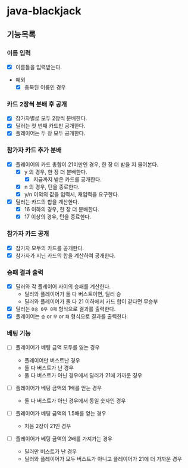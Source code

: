 # java-blackjack

## 기능목록

### 이름 입력

- [x] 이름들을 입력받는다.
- 예외
    - [x] 중복된 이름인 경우

### 카드 2장씩 분배 후 공개

- [X] 참가자별로 모두 2장씩 분배한다.
- [X] 딜러는 첫 번째 카드만 공개한다.
- [X] 플레이어는 두 장 모두 공개한다.

### 참가자 카드 추가 분배

- [x] 플레이어의 카드 총합이 21미만인 경우, 한 장 더 받을 지 물어본다.
    - [x] y 의 경우, 한 장 더 분배한다.
        - [x] 지금까지 받은 카드를 공개한다.
    - [x] n 의 경우, 턴을 종료한다.
    - [x] y/n 이외의 값을 입력시, 재입력을 요구한다.
- [x] 딜러는 카드의 합을 계산한다.
    - [x] 16 이하의 경우, 한 장 더 분배한다.
    - [x] 17 이상의 경우, 턴을 종료한다.

### 참가자 카드 공개

- [x] 참가자 모두의 카드를 공개한다.
- [x] 참가자가 지닌 카드의 합을 계산하여 공개한다.

### 승패 결과 출력

- [x] 딜러와 각 플레이어 사이의 승패를 계산한다.
    - 딜러와 플레이어가 둘 다 버스트이면, 딜러 승
    - 딜러와 플레이어가 둘 다 21 이하에서 카드 합이 같다면 무승부
- [x] 딜러는 `0승 0무 0패` 형식으로 결과를 출력한다.
- [x] 플레이어는 `승` or `무` or `패` 형식으로 결과를 출력한다.

### 베팅 기능

- [ ] 플레이어가 베팅 금액 모두를 잃는 경우
    - 플레이어만 버스트난 경우
    - 둘 다 버스트가 난 경우
    - 둘 다 버스트가 아닌 경우에서 딜러가 21에 가까운 경우

- [ ] 플레이어가 베팅 금액의 1배를 얻는 경우
    - 둘 다 버스트가 아닌 경우에서 동일 숫자인 경우

- [ ] 플레이어가 베팅 금액의 1.5배를 얻는 경우
    - 처음 2장이 21인 경우

- [ ] 플레이어가 베팅 금액의 2배를 가져가는 경우
    - 딜러만 버스트가 난 경우
    - 딜러와 플레이어가 모두 버스트가 아니고 플레이어가 21에 더 가까운 경우

